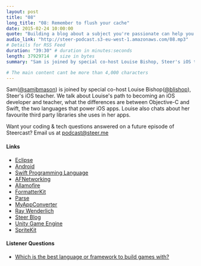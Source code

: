 ```yaml
---
layout: post
title: "08"
long_title: "08: Remember to flush your cache"
date: 2015-02-24 10:00:00
quote: "Building a blog about a subject you're passionate can help you raise your profile"
audio_link: "http://steer-podcast.s3-eu-west-1.amazonaws.com/08.mp3"
# Details for RSS Feed
duration: "39:30" # duration in minutes:seconds
length: 37929714  # size in bytes
summary: "Sam is joined by special co-host Louise Bishop, Steer's iOS teacher. We talk about switching from Android to iOS, moving from Objective-C to Swift and what resources are out there to help beginners." # Short description of the episode

# The main content cant be more than 4,000 characters
---
```

Sam([@samjbmason](https://twitter.com/samjbmason)) is joined by special co-host Louise Bishop([@blishop](https://twitter.com/blishop)), Steer's iOS teacher. We talk about Louise's path to becoming an iOS developer and teacher, what the differences are between Objective-C and Swift, the two languages that power iOS apps. Louise also chats about her favourite third party libraries she uses in her apps.

Want your coding & tech questions answered on a future episode of Steercast? Email us at [podcast@steer.me](mailto:podcast@steer.me)

#### Links
- [Eclipse](https://eclipse.org/ide/)
- [Android](https://www.android.com/)
- [Swift Programming Language](https://developer.apple.com/swift/)
- [AFNetworking](http://afnetworking.com/)
- [Allamofire](https://github.com/Alamofire/Alamofire)
- [FormatterKit](https://github.com/mattt/FormatterKit)
- [Parse](https://www.parse.com/)
- [MyAppConverter](https://www.myappconverter.com/)
- [Ray Wenderlich](http://www.raywenderlich.com/)
- [Steer Blog](https://www.steer.me/blog/)
- [Unity Game Engine](http://unity3d.com/)
- [SpriteKit](http://www.raywenderlich.com/84434/sprite-kit-swift-tutorial-beginners)


#### Listener Questions
- [Which is the best language or framework to build games with?](#t=33:04)
